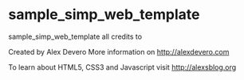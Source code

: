 # sample_simp_web_template
sample_simp_web_template
all credits to 

Created by Alex Devero
More information on 
http://alexdevero.com

To learn about HTML5, CSS3 and Javascript visit http://alexsblog.org
